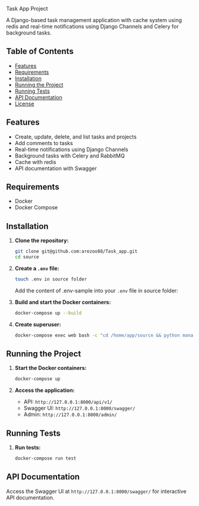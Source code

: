 Task App Project

A Django-based task management application with cache system using redis and real-time notifications using Django Channels and Celery for background tasks.

## Table of Contents

- [Features](#features)
- [Requirements](#requirements)
- [Installation](#installation)
- [Running the Project](#running-the-project)
- [Running Tests](#running-tests)
- [API Documentation](#api-documentation)
- [License](#license)

## Features

- Create, update, delete, and list tasks and projects
- Add comments to tasks
- Real-time notifications using Django Channels
- Background tasks with Celery and RabbitMQ
- Cache with redis
- API documentation with Swagger

## Requirements

- Docker
- Docker Compose

## Installation

1. **Clone the repository:**

    ```sh
    git clone git@github.com:arezoo88/Task_app.git
    cd source
    ```

2. **Create a `.env` file:**

    ```sh
    touch .env in source folder
    ```

    Add the content of .env-sample into your `.env` file in source folder:

3. **Build and start the Docker containers:**

    ```sh
    docker-compose up --build
    ```

4. **Create superuser:**

    ```sh
    docker-compose exec web bash -c "cd /home/app/source && python manage.py createsuperuser"
    ```

## Running the Project

1. **Start the Docker containers:**

    ```sh
    docker-compose up
    ```

2. **Access the application:**

    - API: `http://127.0.0.1:8000/api/v1/`
    - Swagger UI: `http://127.0.0.1:8000/swagger/`
    - Admin: `http://127.0.0.1:8000/admin/`

## Running Tests

1. **Run tests:**

    ```sh
    docker-compose run test
    ```

## API Documentation

Access the Swagger UI at `http://127.0.0.1:8000/swagger/` for interactive API documentation.
